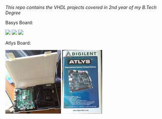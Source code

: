 *This repo contains the VHDL projects covered in 2nd year of my B.Tech Degree*

Basys Board:


<img src="https://github.com/akulagrawal/VHDL-Projects/blob/master/Images/IMG_20180306_160126.jpg" height="200">
<img src="https://github.com/akulagrawal/VHDL-Projects/blob/master/Images/IMG_20180306_160154.jpg" height="200">
<img src="https://github.com/akulagrawal/VHDL-Projects/blob/master/Images/IMG_20180306_160213.jpg" height="200">


Atlys Board:


<img src="https://github.com/akulagrawal/VHDL-Projects/blob/master/Images/IMG_20180120_152941.jpg" height="200">
<img src="https://github.com/akulagrawal/VHDL-Projects/blob/master/Images/IMG_20180120_152912.jpg" height="200">